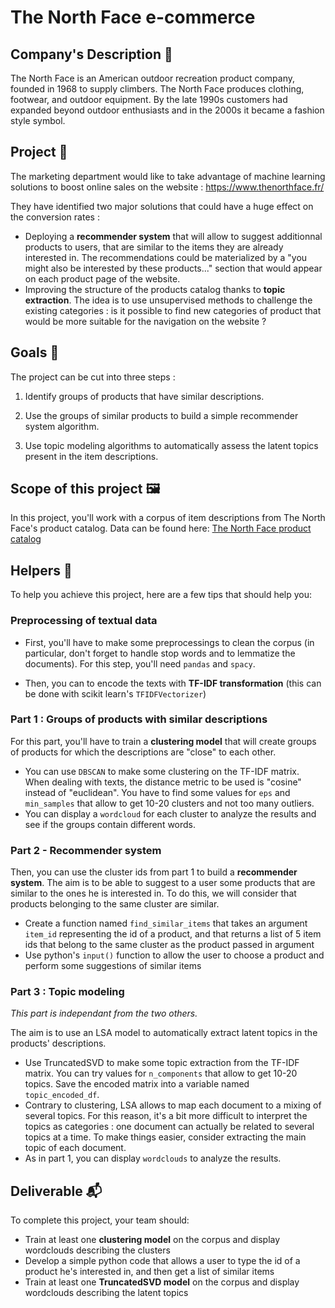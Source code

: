 # The North Face e-commerce


## Company's Description 📇

The North Face is an American outdoor recreation product company, founded in 1968 to supply climbers. The North Face produces clothing, footwear, and outdoor equipment. By the late 1990s customers had expanded beyond outdoor enthusiasts and in the 2000s it became a fashion style symbol.


## Project 🚧

The marketing department would like to take advantage of machine learning solutions to boost online sales on the website : https://www.thenorthface.fr/

They have identified two major solutions that could have a huge effect on the conversion rates :
- Deploying a **recommender system** that will allow to suggest additionnal products to users, that are similar to the items they are already interested in. The recommendations could be materialized by a "you might also be interested by these products..." section that would appear on each product page of the website.
- Improving the structure of the products catalog thanks to **topic extraction**. The idea is to use unsupervised methods to challenge the existing categories : is it possible to find new categories of product that would be more suitable for the navigation on the website ?



## Goals 🎯

The project can be cut into three steps :

1. Identify groups of products that have similar descriptions.

2. Use the groups of similar products to build a simple recommender system algorithm.

3. Use topic modeling algorithms to automatically assess the latent topics present in the item descriptions.



## Scope of this project 🖼️

In this project, you'll work with a corpus of item descriptions from The North Face's product catalog. Data can be found here: <a href="https://www.kaggle.com/cclark/product-item-data?select=sample-data.csv" target="_blank"> The North Face product catalog</a>



## Helpers 🦮

To help you achieve this project, here are a few tips that should help you: 

### Preprocessing of textual data

- First, you'll have to make some preprocessings to clean the corpus (in particular, don't forget to handle stop words and to lemmatize the documents). For this step, you'll need `pandas` and `spacy`.

- Then, you can to encode the texts with **TF-IDF transformation** (this can be done with scikit learn's `TFIDFVectorizer`)

### Part 1 : Groups of products with similar descriptions

For this part, you'll have to train a **clustering model** that will create groups of products for which the descriptions are "close" to each other. 
- You can use `DBSCAN` to make some clustering on the TF-IDF matrix. When dealing with texts, the distance metric to be used is "cosine" instead of "euclidean". You have to find some values for `eps` and `min_samples` that allow to get 10-20 clusters and not too many outliers.
- You can display a `wordcloud` for each cluster to analyze the results and see if the groups contain different words.

### Part 2 - Recommender system

Then, you can use the cluster ids from part 1 to build a **recommender system**. The aim is to be able to suggest to a user some products that are similar to the ones he is interested in. To do this, we will consider that products belonging to the same cluster are similar.

- Create a function named `find_similar_items` that takes an argument `item_id` representing the id of a product, and that returns a list of 5 item ids that belong to the same cluster as the product passed in argument
- Use python's `input()` function to allow the user to choose a product and perform some suggestions of similar items

### Part 3 : Topic modeling

*This part is independant from the two others.*

The aim is to use an LSA model to automatically extract latent topics in the products' descriptions.

- Use TruncatedSVD to make some topic extraction from the TF-IDF matrix. You can try values for `n_components` that allow to get 10-20 topics. Save the encoded matrix into a variable named `topic_encoded_df`.
- Contrary to clustering, LSA allows to map each document to a mixing of several topics. For this reason, it's a bit more difficult to interpret the topics as categories : one document can actually be related to several topics at a time. To make things easier, consider extracting the main topic of each document.
- As in part 1, you can display `wordclouds` to analyze the results.



## Deliverable 📬

To complete this project, your team should: 

- Train at least one **clustering model** on the corpus and display wordclouds describing the clusters
- Develop a simple python code that allows a user to type the id of a product he's interested in, and then get a list of similar items
- Train at least one **TruncatedSVD model** on the corpus and display wordclouds describing the latent topics